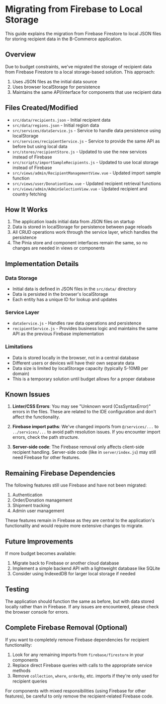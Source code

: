# Migrating from Firebase to Local Storage

This guide explains the migration from Firebase Firestore to local JSON files for storing recipient data in the B-Commerce application.

## Overview

Due to budget constraints, we've migrated the storage of recipient data from Firebase Firestore to a local storage-based solution. This approach:

1. Uses JSON files as the initial data source
2. Uses browser localStorage for persistence
3. Maintains the same API/interface for components that use recipient data

## Files Created/Modified

- `src/data/recipients.json` - Initial recipient data
- `src/data/regions.json` - Initial region data
- `src/services/dataService.js` - Service to handle data persistence using localStorage
- `src/services/recipientService.js` - Service to provide the same API as before but using local data
- `src/stores/recipientStore.js` - Updated to use the new services instead of Firebase
- `src/scripts/importSampleRecipients.js` - Updated to use local storage instead of Firebase
- `src/views/admin/RecipientManagementView.vue` - Updated import sample function
- `src/views/user/DonationView.vue` - Updated recipient retrieval functions
- `src/views/admin/AdminSelectionView.vue` - Updated recipient and country fetching

## How It Works

1. The application loads initial data from JSON files on startup
2. Data is stored in localStorage for persistence between page reloads
3. All CRUD operations work through the service layer, which handles the persistence
4. The Pinia store and component interfaces remain the same, so no changes are needed in views or components

## Implementation Details

### Data Storage

- Initial data is defined in JSON files in the `src/data/` directory
- Data is persisted in the browser's localStorage
- Each entity has a unique ID for lookup and updates

### Service Layer

- `dataService.js` - Handles raw data operations and persistence
- `recipientService.js` - Provides business logic and maintains the same API as the previous Firebase implementation

### Limitations

- Data is stored locally in the browser, not in a central database
- Different users or devices will have their own separate data
- Data size is limited by localStorage capacity (typically 5-10MB per domain)
- This is a temporary solution until budget allows for a proper database

## Known Issues

1. **Linter/CSS Errors**: You may see "Unknown word (CssSyntaxError)" errors in the files. These are related to the IDE configuration and don't affect the functionality.

2. **Firebase import paths**: We've changed imports from `@/services/...` to `../services/...` to avoid path resolution issues. If you encounter import errors, check the path structure.

3. **Server-side code**: The Firebase removal only affects client-side recipient handling. Server-side code (like in `server/index.js`) may still need Firebase for other features.

## Remaining Firebase Dependencies

The following features still use Firebase and have not been migrated:

1. Authentication
2. Order/Donation management
3. Shipment tracking
4. Admin user management

These features remain in Firebase as they are central to the application's functionality and would require more extensive changes to migrate.

## Future Improvements

If more budget becomes available:

1. Migrate back to Firebase or another cloud database
2. Implement a simple backend API with a lightweight database like SQLite
3. Consider using IndexedDB for larger local storage if needed

## Testing

The application should function the same as before, but with data stored locally rather than in Firebase. If any issues are encountered, please check the browser console for errors.

## Complete Firebase Removal (Optional)

If you want to completely remove Firebase dependencies for recipient functionality:

1. Look for any remaining imports from `firebase/firestore` in your components
2. Replace direct Firebase queries with calls to the appropriate service methods
3. Remove `collection`, `where`, `orderBy`, etc. imports if they're only used for recipient queries

For components with mixed responsibilities (using Firebase for other features), be careful to only remove the recipient-related Firebase code.
